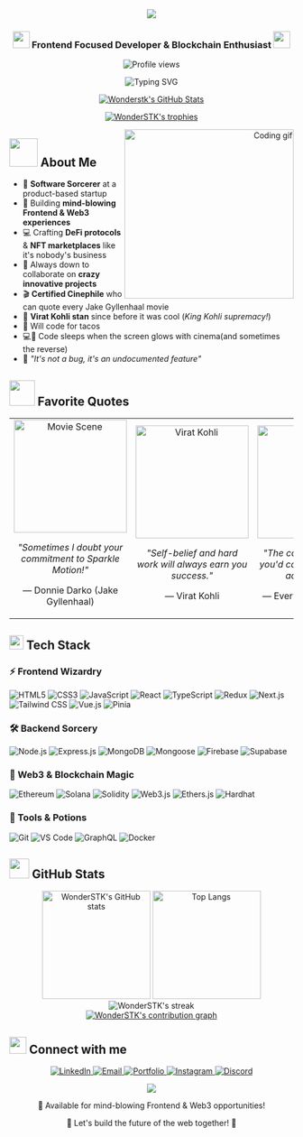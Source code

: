 

<!-- Movie Ticket Style Header -->
<div align="center">
  <img src="https://capsule-render.vercel.app/api?type=waving&color=gradient&customColorList=12&height=180&section=header&text=Mehul%20Kumar&fontSize=70&fontAlignY=35&desc=Software%20Developer%20%7C%20Web3%20Wizard&descAlignY=60&animation=fadeIn" />
</div>

<h3 align="center">
  <img src="https://media.giphy.com/media/WUlplcMpOCEmTGBtBW/giphy.gif" width="30"> 
  Frontend Focused Developer & Blockchain Enthusiast 
  <img src="https://media.giphy.com/media/WUlplcMpOCEmTGBtBW/giphy.gif" width="30">
</h3>

<p align="center">
  <img src="https://komarev.com/ghpvc/?username=WonderSTK&label=Profile%20views&color=0e75b6&style=flat" alt="Profile views" />
</p>

<div align="center">
  <img src="https://readme-typing-svg.herokuapp.com?font=Fira+Code&pause=1000&color=F7F7F7&center=true&vCenter=true&width=435&lines=Building+the+Web3+Future;Frontend+Magician;Blockchain+Enthusiast;Code+Craftsman;Movie+Buff;Cricket+Fanatic" alt="Typing SVG" />
</div>

<div align="center">
  
  [![Wonderstk's GitHub Stats](https://stats.quine.sh/Wonderstk/github?theme=light)](https://quine.sh)
  
</div>

<p align="center">
  <a href="https://github.com/ryo-ma/github-profile-trophy">
    <img src="https://github-profile-trophy.vercel.app/?username=WonderSTK&theme=discord&column=7&margin-w=15&margin-h=15" alt="WonderSTK's trophies" />
  </a>
</p>

<div align="right"> 
  <img src="gif.gif" width="300px" alt="Coding gif" align="right">
</div>

## <img src="https://media.giphy.com/media/VgCDAzcKvsR6OM0uWg/giphy.gif" width="50"> About Me

- 🏢 **Software Sorcerer** at a product-based startup
- 🔭 Building **mind-blowing Frontend & Web3 experiences**
- 💻 Crafting **DeFi protocols** & **NFT marketplaces** like it's nobody's business
- 👯 Always down to collaborate on **crazy innovative projects**
- 🎬 **Certified Cinephile** who can quote every Jake Gyllenhaal movie
- 🏏 **Virat Kohli stan** since before it was cool (*King Kohli supremacy!*)
- 🌮 Will code for tacos
- 💻🌙 Code sleeps when the screen glows with cinema(and sometimes the reverse)
- 💭 *"It's not a bug, it's an undocumented feature"*

## <img src="https://media.giphy.com/media/1fhj2FW0661V3Nb2Me/giphy.gif" width="45"> Favorite Quotes

<div align="center">
  <table>
    <tr>
      <td align="center">
        <img src="https://media.giphy.com/media/sYwp5A44HHrYQ/giphy.gif?cid=790b7611g5lvxkoik2pkwgevm3b47g28s8hz0bc3shn6d942&ep=v1_gifs_search&rid=giphy.gif&ct=g" width="200px" alt="Movie Scene" />
        <p><i>"Sometimes I doubt your commitment to Sparkle Motion!"</i></p>
        <p>— Donnie Darko (Jake Gyllenhaal)</p>
      </td>
      <td align="center">
        <img src="https://media0.giphy.com/media/v1.Y2lkPTc5MGI3NjExcnJ6NG1zaGN5YzE1M2xud2l5MTZ6bnZnczNmbXV1ZzhucWswMzlzZCZlcD12MV9pbnRlcm5hbF9naWZfYnlfaWQmY3Q9Zw/j8b1HyKmKxPtTDQ0m6/giphy.gif" width="200px" alt="Virat Kohli" />
        <p><i>"Self-belief and hard work will always earn you success."</i></p>
        <p>— Virat Kohli</p>
      </td>
      <td align="center">
        <img src="https://media.giphy.com/media/l0HlHFRbmaZtBRhXG/giphy.gif" width="200px" alt="Coding" />
        <p><i>"The code is more what you'd call guidelines than actual rules."</i></p>
        <p>— Every Developer Ever</p>
      </td>
    </tr>
  </table>
</div>

## <img src="https://media2.giphy.com/media/QssGEmpkyEOhBCb7e1/giphy.gif?cid=ecf05e47a0n3gi1bfqntqmob8g9aid1oyj2wr3ds3mg700bl&rid=giphy.gif" width="25"> Tech Stack

### ⚡ Frontend Wizardry
![HTML5](https://img.shields.io/badge/-HTML5-E34F26?style=for-the-badge&logo=html5&logoColor=white)
![CSS3](https://img.shields.io/badge/-CSS3-1572B6?style=for-the-badge&logo=css3)
![JavaScript](https://img.shields.io/badge/-JavaScript-F7DF1E?style=for-the-badge&logo=javascript&logoColor=black)
![React](https://img.shields.io/badge/-React-61DAFB?style=for-the-badge&logo=react&logoColor=black)
![TypeScript](https://img.shields.io/badge/-TypeScript-3178C6?style=for-the-badge&logo=typescript&logoColor=white)
![Redux](https://img.shields.io/badge/-Redux-764ABC?style=for-the-badge&logo=redux)
![Next.js](https://img.shields.io/badge/-Next.js-000000?style=for-the-badge&logo=next.js)
![Tailwind CSS](https://img.shields.io/badge/-Tailwind_CSS-38B2AC?style=for-the-badge&logo=tailwind-css&logoColor=white)
![Vue.js](https://img.shields.io/badge/-Vue.js-4FC08D?style=for-the-badge&logo=vue.js&logoColor=white)
![Pinia](https://img.shields.io/badge/-Pinia-FFD859?style=for-the-badge&logo=vue.js&logoColor=black)

### 🛠️ Backend Sorcery
![Node.js](https://img.shields.io/badge/-Node.js-339933?style=for-the-badge&logo=node.js&logoColor=white)
![Express.js](https://img.shields.io/badge/-Express.js-000000?style=for-the-badge&logo=express)
![MongoDB](https://img.shields.io/badge/-MongoDB-47A248?style=for-the-badge&logo=mongodb&logoColor=white)
![Mongoose](https://img.shields.io/badge/-Mongoose-880000?style=for-the-badge&logo=mongodb&logoColor=white)
![Firebase](https://img.shields.io/badge/-Firebase-FFCA28?style=for-the-badge&logo=firebase&logoColor=black)
![Supabase](https://img.shields.io/badge/-Supabase-3ECF8E?style=for-the-badge&logo=supabase&logoColor=white)

### 🔮 Web3 & Blockchain Magic
![Ethereum](https://img.shields.io/badge/-Ethereum-3C3C3D?style=for-the-badge&logo=ethereum)
![Solana](https://img.shields.io/badge/-Solana-000000?style=for-the-badge&logo=solana)
![Solidity](https://img.shields.io/badge/-Solidity-363636?style=for-the-badge&logo=solidity)
![Web3.js](https://img.shields.io/badge/-Web3.js-F16822?style=for-the-badge&logo=web3.js&logoColor=white)
![Ethers.js](https://img.shields.io/badge/-Ethers.js-2535A0?style=for-the-badge&logo=ethereum&logoColor=white)
![Hardhat](https://img.shields.io/badge/-Hardhat-FFF100?style=for-the-badge&logo=hardhat&logoColor=black)

### 🧰 Tools & Potions
![Git](https://img.shields.io/badge/-Git-F05032?style=for-the-badge&logo=git&logoColor=white)
![VS Code](https://img.shields.io/badge/-VS_Code-007ACC?style=for-the-badge&logo=visual-studio-code)
![GraphQL](https://img.shields.io/badge/-GraphQL-E10098?style=for-the-badge&logo=graphql)
![Docker](https://img.shields.io/badge/-Docker-2496ED?style=for-the-badge&logo=docker&logoColor=white)

## <img src="https://media.giphy.com/media/iY8CRBdQXODJSCERIr/giphy.gif" width="35"> GitHub Stats

<!-- Movie Ticket Style Stats -->
<div align="center">
  <img src="https://github-readme-stats.vercel.app/api?username=WonderSTK&show_icons=true&theme=radical&hide_border=true&bg_color=0D1117&title_color=F85D7F&icon_color=F8D866&border_radius=10" height="192px" alt="WonderSTK's GitHub stats" />
  <img src="https://github-readme-stats.vercel.app/api/top-langs/?username=WonderSTK&layout=compact&theme=radical&hide_border=true&bg_color=0D1117&title_color=F85D7F&border_radius=10" height="192px" alt="Top Langs" />
</div>

<div align="center">
  <img src="https://github-readme-streak-stats.herokuapp.com/?user=WonderSTK&theme=radical&hide_border=true&background=0D1117&stroke=F85D7F&fire=F85D7F&currStreakNum=FFFFFF&sideNums=F85D7F&ring=F85D7F&border_radius=10" alt="WonderSTK's streak" />
</div>

<!-- Animated Contribution Graph -->
<div align="center">
  <a href="https://github.com/WonderSTK">
    <img src="https://github-readme-activity-graph.vercel.app/graph?username=WonderSTK&bg_color=0D1117&color=F85D7F&line=F85D7F&point=FFFFFF&area=true&hide_border=true" alt="WonderSTK's contribution graph" />
  </a>
</div>

## <img src="https://media.giphy.com/media/LnQjpWaON8nhr21vNW/giphy.gif" width="30"> Connect with me

<p align="center">
  <a href="https://www.linkedin.com/in/mehul-kumar-19209b203" target="_blank">
    <img src="https://img.shields.io/badge/-LinkedIn-0077B5?style=for-the-badge&logo=linkedin&logoColor=white" alt="LinkedIn" />
  </a>
  <a href="mailto:mehulparmar9694@gmail.com">
    <img src="https://img.shields.io/badge/-Email-D14836?style=for-the-badge&logo=gmail&logoColor=white" alt="Email" />
  </a>
  <a href="https://personal-portfolio-liard-five.vercel.app/" target="_blank">
    <img src="https://img.shields.io/badge/-Portfolio-000000?style=for-the-badge&logo=react&logoColor=white" alt="Portfolio" />
  </a>
  <a href="https://instagram.com/wonderstk" target="_blank">
    <img src="https://img.shields.io/badge/-Instagram-E4405F?style=for-the-badge&logo=instagram&logoColor=white" alt="Instagram" />
  </a>
  <a href="https://discord.gg/im_mehuk#1819" target="_blank">
    <img src="https://img.shields.io/badge/-Discord-7289DA?style=for-the-badge&logo=discord&logoColor=white" alt="Discord" />
  </a>
</p>

<!-- Movie Credits Style Footer -->
<div align="center">
  <img src="https://capsule-render.vercel.app/api?type=waving&color=gradient&customColorList=12&height=120&section=footer&text=Now%20Playing:%20Life.js&fontSize=30&fontAlignY=80&animation=fadeIn" />
</div>

<p align="center">💼 Available for mind-blowing Frontend & Web3 opportunities!</p>
<p align="center">🌟 Let's build the future of the web together! 🚀</p>


